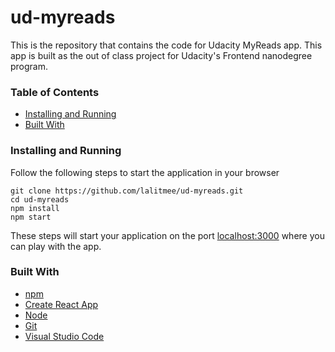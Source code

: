 # ud-myreads

This is the repository that contains the code for Udacity MyReads app. This app is built as the out of class project for Udacity's Frontend nanodegree program.

### Table of Contents

- [Installing and Running](#installing-and-running)
- [Built With](#built-with)

### Installing and Running

Follow the following steps to start the application in your browser

```
git clone https://github.com/lalitmee/ud-myreads.git
cd ud-myreads
npm install
npm start
```

These steps will start your application on the port [localhost:3000](http://localhost:3000/) where you can play with the app.

### Built With

- [npm](https://www.npmjs.com/)
- [Create React App](https://github.com/facebookincubator/create-react-app)
- [Node](https://nodejs.org/en/)
- [Git](https://git-scm.com/)
- [Visual Studio Code](https://code.visualstudio.com/)
